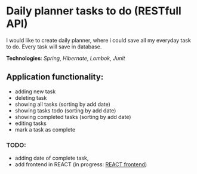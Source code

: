 # Daily planner tasks to do (RESTfull API)

I would like to create daily planner, where i could save all my everyday task to do.
Every task will save in database. 

**Technologies**: *Spring*, *Hibernate*, *Lombok*, *Junit*

## Application functionality:
- adding new task
- deleting task
- showing all tasks (sorting by add date)
- showing tasks todo (sorting by add date)
- showing completed tasks (sorting by add date)
- editing tasks
- mark a task as complete

### TODO:

- adding date of complete task,
- add frontend in REACT (in progress: [REACT frontend](https://github.com/MrWonsik/task_planner_frontend_react))